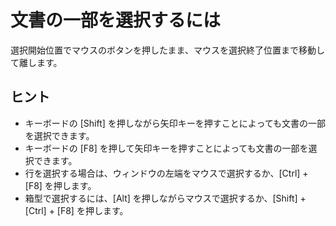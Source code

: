 # 文書の一部を選択するには

選択開始位置でマウスのボタンを押したまま、マウスを選択終了位置まで移動して離します。

## ヒント

- キーボードの \[Shift\] を押しながら矢印キーを押すことによっても文書の一部を選択できます。
- キーボードの \[F8\] を押して矢印キーを押すことによっても文書の一部を選択できます。
- 行を選択する場合は、ウィンドウの左端をマウスで選択するか、\[Ctrl\] + \[F8\] を押します。
- 箱型で選択するには、\[Alt\] を押しながらマウスで選択するか、\[Shift\] + \[Ctrl\] + \[F8\] を押します。
